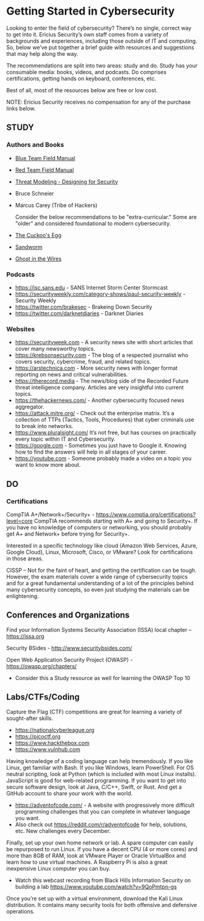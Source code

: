 # Getting Started in Cybersecurity

Looking to enter the field of cybersecurity? There’s no single, correct way to get into it. Ericius Security’s own staff comes from a variety of backgrounds and experiences, including those outside of IT and computing. So, below we’ve put together a brief guide with resources and suggestions that may help along the way.

The recommendations are split into two areas: study and do. Study has your consumable media: books, videos, and podcasts. Do comprises certifications, getting hands on keyboard, conferences, etc.

Best of all, most of the resources below are free or low cost.

NOTE: Ericius Security receives no compensation for any of the purchase links below.

## STUDY
### Authors and Books
- [Blue Team Field Manual](https://www.amazon.com/Blue-Team-Field-Manual-BTFM/dp/154101636X)
- [Red Team Field Manual](https://www.amazon.com/Rtfm-Red-Team-Field-Manual/dp/1494295504)
- [Threat Modeling - Designing for Security](https://www.amazon.com/Threat-Modeling-Designing-Adam-Shostack/dp/1118809998)
- Bruce Schneier
- Marcus Carey (Tribe of Hackers)
	
	
	Consider the below recommendations to be "extra-curricular." Some are "older" and considered foundational to modern cybersecurity.
- [The Cuckoo's Egg](https://www.amazon.com/Cuckoos-Egg-Tracking-Computer-Espionage/dp/1416507787)
- [Sandworm](https://www.amazon.com/Sandworm-Cyberwar-Kremlins-Dangerous-Hackers/dp/0525564632)
- [Ghost in the Wires](https://www.amazon.com/Ghost-Wires-Adventures-Worlds-Wanted/dp/0316037729)
	
### Podcasts
- https://isc.sans.edu - SANS Internet Storm Center Stormcast
- https://securityweekly.com/category-shows/paul-security-weekly - Security Weekly
- https://twitter.com/brakesec - Brakeing Down Security
- https://twitter.com/darknetdiaries - Darknet Diaries

### Websites
- https://securityweek.com - A security news site with short articles that cover many newsworthy topics.
- https://krebsonsecurity.com - The blog of a respected journalist who covers security, cybercrime, fraud, and related topics.
- https://arstechnica.com - More security news with longer format reporting on news and critical vulnerabilities.
- https://therecord.media - The news/blog side of the Recorded Future threat intelligence company. Articles are very insightful into current topics.
- https://thehackernews.com/ - Another cybersecurity focused news aggregator.
- https://attack.mitre.org/ - Check out the enterprise matrix. It’s a collection of TTPs (Tactics, Tools, Procedures) that cyber criminals use to break into networks.
- https://www.pluralsight.com/ It’s not free, but has courses on practically every topic within IT and Cybersecurity.
- https://google.com - Sometimes you just have to Google it. Knowing how to find the answers will help in all stages of your career.
- https://youtube.com - Someone probably made a video on a topic you want to know more about.

## DO
### Certifications
CompTIA A+/Network+/Security+ - https://www.comptia.org/certifications?level=core
CompTIA recommends starting with A+ and going to Security+. If you have no knowledge of computers or networking, you should probably get A+ and Network+ before trying for Security+.

Interested in a specific technology like cloud (Amazon Web Services, Azure, Google Cloud), Linux, Microsoft, Cisco, or VMware? Look for certifications in those areas.

CISSP – Not for the faint of heart, and getting the certification can be tough. However, the exam materials cover a wide range of cybersecurity topics and for a great fundamental understanding of a lot of the principles behind many cybersecurity concepts, so even just studying the materials can be enlightening.

## Conferences and Organizations
Find your Information Systems Security Association (ISSA) local chapter – https://issa.org

Security BSides - http://www.securitybsides.com/

Open Web Application Security Project (OWASP) - https://owasp.org/chapters/
- Consider this a Study resource as well for learning the OWASP Top 10

## Labs/CTFs/Coding
Capture the Flag (CTF) competitions are great for learning a variety of sought-after skills.
- https://nationalcyberleague.org
- https://picoctf.org 
- https://www.hackthebox.com
- https://www.vulnhub.com

Having knowledge of a coding language can help tremendously. If you like Linux, get familiar with Bash. If you like Windows, learn PowerShell. For OS neutral scripting, look at Python (which is included with most Linux installs). JavaScript is good for web-related programming. If you want to get into secure software design, look at Java, C/C++, Swift, or Rust. And get a GitHub account to share your work with the world. 
- https://adventofcode.com/ - A website with progressively more difficult programming challenges that you can complete in whatever language you want.  
- Also check out https://reddit.com/r/adventofcode for help, solutions, etc. New challenges every December.

Finally, set up your own home network or lab. A spare computer can easily be repurposed to run Linux. If you have a decent CPU (4 or more cores) and more than 8GB of RAM, look at VMware Player or Oracle VirtualBox and learn how to use virtual machines. A Raspberry Pi is also a great inexpensive Linux computer you can buy.
- Watch this webcast recording from Black Hills Information Security on building a lab https://www.youtube.com/watch?v=9QoPmtpn-gs

Once you’re set up with a virtual environment, download the Kali Linux distribution. It contains many security tools for both offensive and defensive operations.
